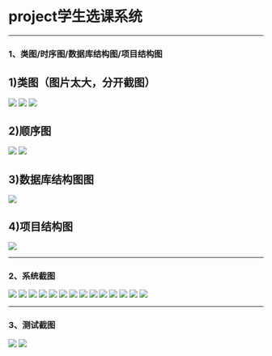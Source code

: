 # project学生选课系统
<hr/>
  <h3>1、类图/时序图/数据库结构图/项目结构图</h3>
  <h2>1)类图（图片太大，分开截图）</h2>
  <img src="picture/领域图1.PNG" />
  <img src="picture/领域图2.PNG" />
  <img src="picture/领域图3.PNG" />
  <h2>2)顺序图</h2>
  <img src="picture/顺序图1.PNG" />
  <img src="picture/顺序图2.PNG" />
  <h2>3)数据库结构图图</h2>
  <img src="picture/数据库.PNG" />
  <h2>4)项目结构图</h2>
  <img src="picture/代码结构.PNG" />
<hr/>
  <h3>2、系统截图</h3>
   <img src="picture/1.PNG" />
   <img src="picture/2.PNG" />
   <img src="picture/3.PNG" />
   <img src="picture/4.PNG" />
   <img src="picture/5.PNG" />
   <img src="picture/6.PNG" />
   <img src="picture/7.PNG" />
   <img src="picture/8.PNG" />
   <img src="picture/9.PNG" />
   <img src="picture/10.PNG" />
   <img src="picture/11.PNG" />
   <img src="picture/12.PNG" />
   <img src="picture/13.PNG" />
   <img src="picture/14.PNG" />
  <hr/>
  <h3>3、测试截图</h3>
  <img src="picture/15.PNG" />
  <img src="picture/16.PNG" />
